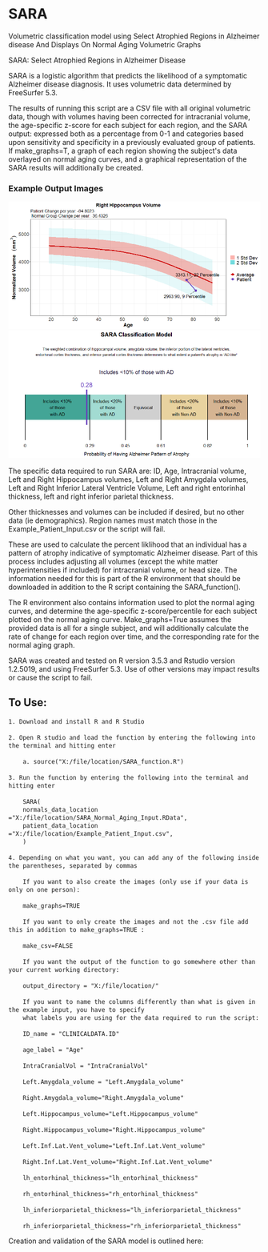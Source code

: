 # SARA
Volumetric classification model using Select Atrophied Regions in Alzheimer disease
And Displays On Normal Aging Volumetric Graphs

SARA: Select Atrophied Regions in Alzheimer Disease

SARA is a logistic algorithm that predicts the likelihood of a symptomatic Alzheimer disease diagnosis. It uses volumetric data determined by FreeSurfer 5.3. 

The results of running this script are a CSV file with all original volumetric data, though with volumes having been corrected for intracranial volume, the age-specific z-score for each subject for each region, and the SARA output: expressed both as a percentage from 0-1 and categories based upon sensitivity and specificity in a previously evaluated group of patients. If make_graphs=T, a graph of each region showing the subject's data overlayed on normal aging curves, and a graphical representation of the SARA results will additionally be created.

### Example Output Images

![Example_Normal_Aging_Curve](https://github.com/benzinger-icl/SARA/blob/master/Example_Right.Hippocampus_volume.png)
![Example_SARA_Image](https://github.com/benzinger-icl/SARA/blob/master/Example1_SARA_classification.png)

The specific data required to run SARA are: ID, Age, Intracranial volume, Left and Right Hippocampus volumes, Left and Right Amygdala volumes, Left and Right Inferior Lateral Ventricle Volume, Left and right entorinhal thickness, left and right inferior parietal thickness. 

Other thicknesses and volumes can be included if desired, but no other data (ie demographics). Region names must match those in the Example_Patient_Input.csv or the script will fail.

These are used to calculate the percent liklihood that an individual has a pattern of atrophy indicative of symptomatic Alzheimer disease. Part of this process includes adjusting all volumes (except the white matter hyperintensities if included) for intracranial volume, or head size. The information needed for this is part of the R environment that should be downloaded in addition to the R script containing the SARA_function(). 

The R environment also contains information used to plot the normal aging curves, and determine the age-specific z-score/percentile for each subject plotted on the normal aging curve. Make_graphs=True assumes the provided data is all for a single subject, and will additionally calculate the rate of change for each region over time, and the corresponding rate for the normal aging graph. 

SARA was created and tested on R version 3.5.3 and Rstudio version 1.2.5019, and using FreeSurfer 5.3. Use of other versions may impact results or cause the script to fail.

## To Use:

	1. Download and install R and R Studio
	
	2. Open R studio and load the function by entering the following into the terminal and hitting enter
	
		a. source("X:/file/location/SARA_function.R")
		
	3. Run the function by entering the following into the terminal and hitting enter
	
		SARA(
		normals_data_location ="X:/file/location/SARA_Normal_Aging_Input.RData",
		patient_data_location ="X:/file/location/Example_Patient_Input.csv",
		)
		
	4. Depending on what you want, you can add any of the following inside the parentheses, separated by commas
	
		If you want to also create the images (only use if your data is only on one person):
		
		make_graphs=TRUE
		
		If you want to only create the images and not the .csv file add this in addition to make_graphs=TRUE :
		
		make_csv=FALSE 
		
		If you want the output of the function to go somewhere other than your current working directory:
		
		output_directory = "X:/file/location/"
		
		If you want to name the columns differently than what is given in the example input, you have to specify 
		what labels you are using for the data required to run the script:
		
		ID_name = "CLINICALDATA.ID"
		
		age_label = "Age"
		
		IntraCranialVol = "IntraCranialVol"
		
		Left.Amygdala_volume = "Left.Amygdala_volume"
		
		Right.Amygdala_volume="Right.Amygdala_volume"
		
		Left.Hippocampus_volume="Left.Hippocampus_volume"
		
		Right.Hippocampus_volume="Right.Hippocampus_volume"
		
		Left.Inf.Lat.Vent_volume="Left.Inf.Lat.Vent_volume"
		
		Right.Inf.Lat.Vent_volume="Right.Inf.Lat.Vent_volume"
		
		lh_entorhinal_thickness="lh_entorhinal_thickness"
		
		rh_entorhinal_thickness="rh_entorhinal_thickness"
		
		lh_inferiorparietal_thickness="lh_inferiorparietal_thickness"
		
		rh_inferiorparietal_thickness="rh_inferiorparietal_thickness"

Creation and validation of the SARA model is outlined here: 
